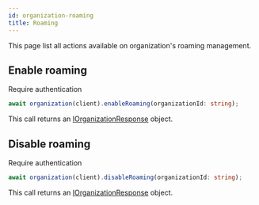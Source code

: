 ```yaml
---
id: organization-roaming
title: Roaming
---
```


This page list all actions available on organization's roaming management.

## Enable roaming

<span class="badge badge--warning">Require authentication</span>

```ts
await organization(client).enableRoaming(organizationId: string);
```

This call returns an [IOrganizationResponse](../organization-types#iorganizationresponse) object.

## Disable roaming

<span class="badge badge--warning">Require authentication</span>

```ts
await organization(client).disableRoaming(organizationId: string);
```

This call returns an [IOrganizationResponse](../organization-types#iorganizationresponse) object.


